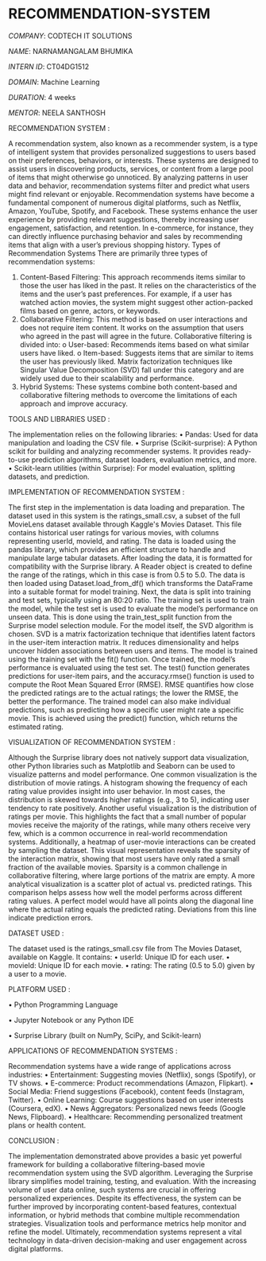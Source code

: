 # RECOMMENDATION-SYSTEM

*COMPANY*: CODTECH IT SOLUTIONS

*NAME*: NARNAMANGALAM BHUMIKA

*INTERN ID*: CT04DG1512

*DOMAIN*: Machine Learning

*DURATION*: 4 weeks

*MENTOR*: NEELA SANTHOSH

RECOMMENDATION SYSTEM :

A recommendation system, also known as a recommender system, is a type of intelligent system that provides personalized suggestions to users based on their preferences, behaviors, or interests. These systems are designed to assist users in discovering products, services, or content from a large pool of items that might otherwise go unnoticed. By analyzing patterns in user data and behavior, recommendation systems filter and predict what users might find relevant or enjoyable.
Recommendation systems have become a fundamental component of numerous digital platforms, such as Netflix, Amazon, YouTube, Spotify, and Facebook. These systems enhance the user experience by providing relevant suggestions, thereby increasing user engagement, satisfaction, and retention. In e-commerce, for instance, they can directly influence purchasing behavior and sales by recommending items that align with a user’s previous shopping history.
Types of Recommendation Systems
There are primarily three types of recommendation systems:
1.	Content-Based Filtering:
This approach recommends items similar to those the user has liked in the past. It relies on the characteristics of the items and the user’s past preferences. For example, if a user has watched action movies, the system might suggest other action-packed films based on genre, actors, or keywords.
2.	Collaborative Filtering:
This method is based on user interactions and does not require item content. It works on the assumption that users who agreed in the past will agree in the future. Collaborative filtering is divided into:
o	User-based: Recommends items based on what similar users have liked.
o	Item-based: Suggests items that are similar to items the user has previously liked.
Matrix factorization techniques like Singular Value Decomposition (SVD) fall under this category and are widely used due to their scalability and performance.
3.	Hybrid Systems:
These systems combine both content-based and collaborative filtering methods to overcome the limitations of each approach and improve accuracy.

TOOLS AND LIBRARIES USED :

The implementation relies on the following libraries:
•	Pandas: Used for data manipulation and loading the CSV file.
•	Surprise (Scikit-surprise): A Python scikit for building and analyzing recommender systems. It provides ready-to-use prediction algorithms, dataset loaders, evaluation metrics, and more.
•	Scikit-learn utilities (within Surprise): For model evaluation, splitting datasets, and prediction.

IMPLEMENTATION OF RECOMMENDATION SYSTEM :

The first step in the implementation is data loading and preparation. The dataset used in this system is the ratings_small.csv, a subset of the full MovieLens dataset available through Kaggle's Movies Dataset. This file contains historical user ratings for various movies, with columns representing userId, movieId, and rating. The data is loaded using the pandas library, which provides an efficient structure to handle and manipulate large tabular datasets.
After loading the data, it is formatted for compatibility with the Surprise library. A Reader object is created to define the range of the ratings, which in this case is from 0.5 to 5.0. The data is then loaded using Dataset.load_from_df() which transforms the DataFrame into a suitable format for model training.
Next, the data is split into training and test sets, typically using an 80:20 ratio. The training set is used to train the model, while the test set is used to evaluate the model’s performance on unseen data. This is done using the train_test_split function from the Surprise model selection module.
For the model itself, the SVD algorithm is chosen. SVD is a matrix factorization technique that identifies latent factors in the user-item interaction matrix. It reduces dimensionality and helps uncover hidden associations between users and items. The model is trained using the training set with the fit() function.
Once trained, the model’s performance is evaluated using the test set. The test() function generates predictions for user-item pairs, and the accuracy.rmse() function is used to compute the Root Mean Squared Error (RMSE). RMSE quantifies how close the predicted ratings are to the actual ratings; the lower the RMSE, the better the performance.
The trained model can also make individual predictions, such as predicting how a specific user might rate a specific movie. This is achieved using the predict() function, which returns the estimated rating.

VISUALIZATION OF RECOMMENDATION SYSTEM :

Although the Surprise library does not natively support data visualization, other Python libraries such as Matplotlib and Seaborn can be used to visualize patterns and model performance.
One common visualization is the distribution of movie ratings. A histogram showing the frequency of each rating value provides insight into user behavior. In most cases, the distribution is skewed towards higher ratings (e.g., 3 to 5), indicating user tendency to rate positively.
Another useful visualization is the distribution of ratings per movie. This highlights the fact that a small number of popular movies receive the majority of the ratings, while many others receive very few, which is a common occurrence in real-world recommendation systems.
Additionally, a heatmap of user-movie interactions can be created by sampling the dataset. This visual representation reveals the sparsity of the interaction matrix, showing that most users have only rated a small fraction of the available movies. Sparsity is a common challenge in collaborative filtering, where large portions of the matrix are empty.
A more analytical visualization is a scatter plot of actual vs. predicted ratings. This comparison helps assess how well the model performs across different rating values. A perfect model would have all points along the diagonal line where the actual rating equals the predicted rating. Deviations from this line indicate prediction errors. 

DATASET USED :

The dataset used is the ratings_small.csv file from The Movies Dataset, available on Kaggle. It contains:
•	userId: Unique ID for each user.
•	movieId: Unique ID for each movie.
•	rating: The rating (0.5 to 5.0) given by a user to a movie.

PLATFORM USED :

•	Python Programming Language

•	Jupyter Notebook or any Python IDE

•	Surprise Library (built on NumPy, SciPy, and Scikit-learn)

APPLICATIONS OF RECOMMENDATION SYSTEMS :

Recommendation systems have a wide range of applications across industries:
•	Entertainment: Suggesting movies (Netflix), songs (Spotify), or TV shows.
•	E-commerce: Product recommendations (Amazon, Flipkart).
•	Social Media: Friend suggestions (Facebook), content feeds (Instagram, Twitter).
•	Online Learning: Course suggestions based on user interests (Coursera, edX).
•	News Aggregators: Personalized news feeds (Google News, Flipboard).
•	Healthcare: Recommending personalized treatment plans or health content.

CONCLUSION :

The implementation demonstrated above provides a basic yet powerful framework for building a collaborative filtering-based movie recommendation system using the SVD algorithm. Leveraging the Surprise library simplifies model training, testing, and evaluation. With the increasing volume of user data online, such systems are crucial in offering personalized experiences.
Despite its effectiveness, the system can be further improved by incorporating content-based features, contextual information, or hybrid methods that combine multiple recommendation strategies. Visualization tools and performance metrics help monitor and refine the model. Ultimately, recommendation systems represent a vital technology in data-driven decision-making and user engagement across digital platforms.

